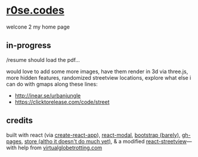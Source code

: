 # [r0se.codes](http://r0se.codes)

welcone 2 my home page

## in-progress

/resume should load the pdf...

would love to add some more images, have them render in 3d via three.js, more hidden features, randomized streetview locations, explore what else i can do with gmaps along these lines:

- http://inear.se/urbanjungle
- https://clicktorelease.com/code/street

## credits

built with react (via [create-react-app](https://github.com/facebookincubator/create-react-app)), [react-modal](https://github.com/reactjs/react-modal), [bootstrap (barely)](getbootstrap.com), [gh-pages](https://github.com/tschaub/gh-pages), [store (altho it doesn't do much yet)](https://github.com/marcuswestin/store.js/), & a modified [react-streetview](https://github.com/elcsiga/react-streetview)—with help from [virtualglobetrotting.com](http://virtualglobetrotting.com/)
